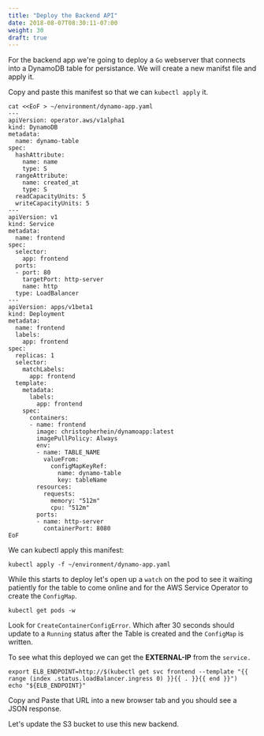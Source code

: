 ```yaml
---
title: "Deploy the Backend API"
date: 2018-08-07T08:30:11-07:00
weight: 30
draft: true
---
```


For the backend app we're going to deploy a `Go` webserver that connects into a
DynamoDB table for persistance. We will create a new manifst file and apply it.

Copy and paste this manifest so that we can `kubectl apply` it.

```
cat <<EoF > ~/environment/dynamo-app.yaml
---
apiVersion: operator.aws/v1alpha1
kind: DynamoDB
metadata:
  name: dynamo-table
spec:
  hashAttribute:
    name: name
    type: S
  rangeAttribute:
    name: created_at
    type: S
  readCapacityUnits: 5
  writeCapacityUnits: 5
---
apiVersion: v1
kind: Service
metadata:
  name: frontend
spec:
  selector:
    app: frontend
  ports:
  - port: 80
    targetPort: http-server
    name: http
  type: LoadBalancer
---
apiVersion: apps/v1beta1
kind: Deployment
metadata:
  name: frontend
  labels:
    app: frontend
spec:
  replicas: 1
  selector:
    matchLabels:
      app: frontend
  template:
    metadata:
      labels:
        app: frontend
    spec:
      containers:
      - name: frontend
        image: christopherhein/dynamoapp:latest
        imagePullPolicy: Always
        env:
        - name: TABLE_NAME
          valueFrom:
            configMapKeyRef:
              name: dynamo-table
              key: tableName
        resources:
          requests:
            memory: "512m"
            cpu: "512m"
        ports:
        - name: http-server
          containerPort: 8080
EoF
```

We can kubectl apply this manifest:

```
kubectl apply -f ~/environment/dynamo-app.yaml
```

While this starts to deploy let's open up a `watch` on the pod to see it waiting
patiently for the table to come online and for the AWS Service Operator to
create the `ConfigMap`.

```
kubectl get pods -w
```

Look for `CreateContainerConfigError`. Which after 30 seconds should update to a
`Running` status after the Table is created and the `ConfigMap` is written.

To see what this deployed we can get the **EXTERNAL-IP** from the `service.`

```
export ELB_ENDPOINT=http://$(kubectl get svc frontend --template "{{ range (index .status.loadBalancer.ingress 0) }}{{ . }}{{ end }}")
echo "${ELB_ENDPOINT}"
```

Copy and Paste that URL into a new browser tab and you should see a JSON
response.

Let's update the S3 bucket to use this new backend.
